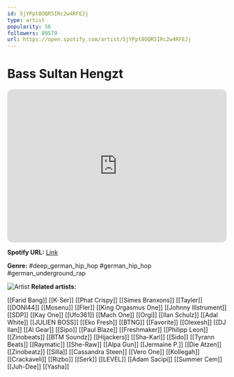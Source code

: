 ```yaml
---
id: 5jYPpt8OQR5IRc2w4RFEJj
type: artist
popularity: 56
followers: 89579
url: https://open.spotify.com/artist/5jYPpt8OQR5IRc2w4RFEJj
---
```

# Bass Sultan Hengzt

<iframe style="border-radius:12px" src="https://open.spotify.com/embed/artist/5jYPpt8OQR5IRc2w4RFEJj" width="100%" height="352" frameBorder="0" allowfullscreen="" allow="autoplay; clipboard-write; encrypted-media; fullscreen; picture-in-picture" loading="lazy"></iframe>

**Spotify URL:** [Link](https://open.spotify.com/artist/5jYPpt8OQR5IRc2w4RFEJj)

**Genre:**  #deep_german_hip_hop #german_hip_hop #german_underground_rap

![Artist](https://i.scdn.co/image/ab6761610000e5ebd693aea07fa246bb90270feb)
**Related artists:**

[[Farid Bang]]
[[K-Ser]]
[[Phat Crispy]]
[[Simes Branxons]]
[[Tayler]]
[[DONI44]]
[[Mosenu]]
[[Fler]]
[[King Orgasmus One]]
[[Johnny Illstrument]]
[[SDP]]
[[Kay One]]
[[Ufo361]]
[[Mach One]]
[[Orgi]]
[[Ilan Schulz]]
[[Adal White]]
[[JULIEN BOSS]]
[[Eko Fresh]]
[[BTNG]]
[[Favorite]]
[[Olexesh]]
[[DJ Ilan]]
[[Al Gear]]
[[Sipo]]
[[Paul Blaze]]
[[Freshmaker]]
[[Philipp Leon]]
[[Zinobeats]]
[[BTM Soundz]]
[[Hijackers]]
[[Sha-Karl]]
[[Sido]]
[[Tyrann Beats]]
[[Raymatic]]
[[She-Raw]]
[[Alpa Gun]]
[[Jermaine P.]]
[[Die Atzen]]
[[Zinobeatz]]
[[Silla]]
[[Cassandra Steen]]
[[Vero One]]
[[Kollegah]]
[[Crackaveli]]
[[Rizbo]]
[[Serk]]
[[LEVEL]]
[[Adam Sacipi]]
[[Summer Cem]]
[[Juh-Dee]]
[[Yasha]]
